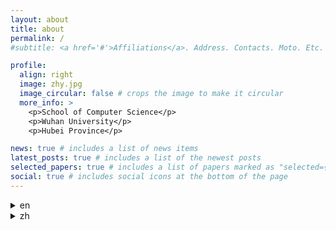 ```yaml
---
layout: about
title: about
permalink: /
#subtitle: <a href='#'>Affiliations</a>. Address. Contacts. Moto. Etc.

profile:
  align: right
  image: zhy.jpg
  image_circular: false # crops the image to make it circular
  more_info: >
    <p>School of Computer Science</p>
    <p>Wuhan University</p>
    <p>Hubei Province</p>

news: true # includes a list of news items
latest_posts: true # includes a list of the newest posts
selected_papers: true # includes a list of papers marked as "selected={true}"
social: true # includes social icons at the bottom of the page
---
```

<details>
  <summary>en</summary>
  Zheng Hanyou is a third-year undergraduate student in the School of Computer Science, Wuhan University, with a profound interest in various technologies and innovations within Computer Science. His previous primary research interests have been around multimedia technologies related to video, image processing, and coding. Becides, recently, he has developed a strong interest in the fields of Computer Graphics, Robotics, Model Deployment, etc. In essence, he aspires to tangibly leverage artificial intelligence technologies to revolutionize human lifestyles. Consequently, he aims to pursue a Ph.D. degree, honing his expertise in one direction aligned with his interests, with the ultimate goal of making significant contributions to the field.
</details>


<details>
  <summary>zh</summary>
  郑寒友是武汉大学计算机学院的三年级本科生，对计算机科学领域的各种技术和创新有着深厚的兴趣。他先前的主要研究兴趣集中在与视频、图像处理和编码相关的多媒体技术上。此外，最近，他对计算机图形学，机器人，模型部署等领域产生了浓厚的兴趣。总而言之，他渴望实际运用人工智能技术来彻底改变人类的生活方式。因此，他计划攻读博士学位，专攻与自己兴趣相符的某个方向，并在该领域做出重要贡献。
</details>

